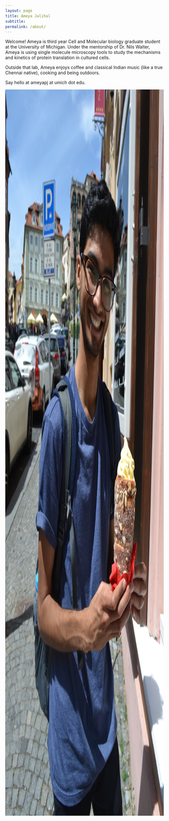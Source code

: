 ```yaml
---
layout: page
title: Ameya Jalihal
subtitle:  
permalink: /about/
---
```


Welcome! Ameya is third year Cell and Molecular biology graduate student at the University of Michigan. Under the mentorship of Dr. Nils Walter, Ameya is using single molecule microscopy tools to study the mechanisms and kinetics of protein translation in cultured cells.

Outside that lab, Ameya enjoys coffee and classical Indian music (like a true Chennai native), cooking and being outdoors.

Say hello at ameyapj at umich dot edu.

<img align="left" width="1536" height="2304" src="/Images/Trdlnik.jpg">
